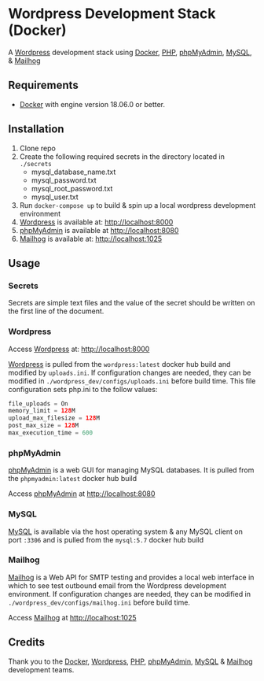 # Wordpress Development Stack (Docker)

A [Wordpress] development stack using [Docker], [PHP], [phpMyAdmin], [MySQL], & [Mailhog]

## Requirements

* [Docker] with engine version 18.06.0 or better.

## Installation
1. Clone repo
2. Create the following required secrets in the directory located in `./secrets`
    * mysql_database_name.txt
    * mysql_password.txt
    * mysql_root_password.txt
    * mysql_user.txt
3. Run `docker-compose up` to build & spin up a local wordpress development environment
4. [Wordpress] is available at: [http://localhost:8000](http://localhost:8000)
5. [phpMyAdmin] is available at [http://localhost:8080](http://localhost:8080)
6. [Mailhog] is available at: [http://localhost:1025](http://localhost:1025)

## Usage
### Secrets
Secrets are simple text files and the value of the secret should be written on the first line of the document.

### Wordpress

Access [Wordpress] at: [http://localhost:8000](http://localhost:8000)

[Wordpress] is pulled from the `wordpress:latest` docker hub build and modified by `uploads.ini`. 
If configuration changes are needed,  they can be modified in `./wordpress_dev/configs/uploads.ini` before build time. This file configuration sets php.ini to the follow values:

  ``` php
  file_uploads = On
  memory_limit = 128M
  upload_max_filesize = 128M
  post_max_size = 128M
  max_execution_time = 600
  ```


### phpMyAdmin

[phpMyAdmin] is a web GUI for managing MySQL databases. It is pulled from the `phpmyadmin:latest` docker hub build

Access [phpMyAdmin] at [http://localhost:8080](http://localhost:8080) 

### MySQL

[MySQL] is available via the host operating system & any MySQL client on port `:3306` and is pulled from the `mysql:5.7` docker hub build

### Mailhog

[Mailhog] is a Web API for SMTP testing and provides a local web interface in which to see test outbound email from the Wordpress development environment. If configuration changes are needed, they can be modified in `./wordpress_dev/configs/mailhog.ini` before build time.

Access [Mailhog] at [http://localhost:1025](http://localhost:1025)


## Credits
Thank you to the [Docker], [Wordpress], [PHP], [phpMyAdmin], [MySQL] & [Mailhog] development teams.

[Docker]: https://www.docker.com
[Wordpress]: https://www.wordpress.org/
[PHP]: https://www.php.net/
[phpMyAdmin]: https://www.phpmyadmin.net/
[MySQL]: https://www.mysql.com/
[Mailhog]: https://github.com/mailhog/MailHog